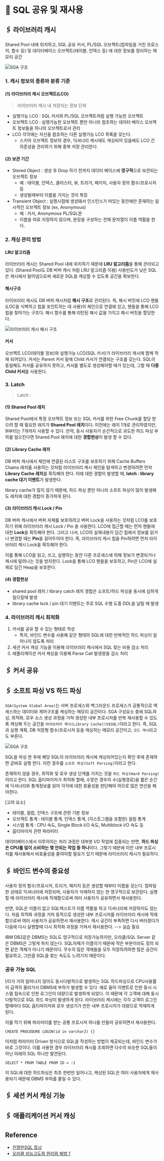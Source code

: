 # 🧷 SQL 공유 및 재사용

## 🖇️ 라이브러리 캐시

Shared Pool 내에 위치하고, SQL 공유 커서, PL/SQL 오브젝트(컴파일을 거친 프로스저, 함수 등) 및 데이터베이스 오브젝트(테이블, 인덱스 등) 에 대한 정보를 정리하는 메모리 공간

![SGA 구조](https://drive.google.com/thumbnail?id=1Adrwx75uurQqinruoR6CejmYhemXUwT_&sz=w1000)

### 1. 캐시 정보의 종류와 분류 기준

#### (1) 라이브러리 캐시 오브젝트(LCO)

> 라이브러리 캐시 내 저장되는 정보 단위

- 실행가능 LCO : SQL 커서와 PL/SQL 오브젝트처럼 실행 가능한 오브젝트
- 오브젝트 LCO : 실행가능한 오브젝트 뿐만 아니라 참조하는 데이터 베이스 오브젝트 정보들을 하나의 오브젝트로서 관리
- LCO 각각에는 자신을 참조하는 다른 실행가능 LCO 목록을 갖는다.
  - 스키마 오브젝트 정보의 경우, 딕셔너리 캐시에도 캐싱되어 있음에도 LCO 간 의존성을 관리하기 위해 중복 저장 관리한다.
  
#### (2) 보관 기간

- Stored Object : 생성 후 Drop 하기 전까지 데이터 베이스에 **영구적**으로 보관되는 오브젝트 정보
  - 예 : 테이블, 인덱스, 클러스터, 뷰, 트리거, 패키지, 사용자 정의 함수/프로시저 등
  - 생성될때부터 이름을 가지는 것이 특징
- Transient Object : 실행시점에 생성돼서 인스턴스가 떠있는 동안에만 존재하는 일시적인 오브젝트 정보 (ex, Anonymous)
  - 예 : 커서, Anonymous PL/SQL문
  - 이름을 따로 지정하지 않으며, 문장을 구성하는 전체 문자열이 이름 역활을 한다.

### 2. 캐싱 관리 방법

#### LRU 알고리즘

라이브러리 캐시는 Shared Pool 내에 위치하기 때문에 **LRU 알고리즘**을 통해 관리되고 있다. (Shared Pool도 DB 버퍼 캐시 처럼 LRU 알고리즘 이용) 사용빈도가 낮은 SQL은 캐시에서 밀어냄으로써 새로운 SQL을 캐싱할 수 있도록 공간을 확보한다.

#### 해시구조

라이브러리 캐시도 DB 버퍼 캐시처럼 **해시 구조**로 괸리된다. 즉, 해시 버킷에 LCO 핸들(LOC을 식벽하고 힙을 포인트하는 데 사용)이 체인으로 연결돼 있고, 핸들을 통해 LCO 힙을 찾아가는 구조다. 해시 함수를 통해 리턴된 해시 값을 가지고 해시 버킷을 할당한다.

![라이브러리 캐시 해시 구조](https://drive.google.com/thumbnail?id=1MEyRcZOvxjeFtEMo5nVaJGiJoCjU6pVY&sz=w1000)

#### 커서 

오브젝트 LCO(테이블 정보)와 실행가능 LCO(SQL 커서)가 라이브러리 캐시에 함께 적재 되어있다. 커서는 Parent 커서 밑에 Child 커서가 연결되는 구조를 갖는다. SQL이 동일해도 커서를 공유하지 못하고, 커서를 별도로 생성해야할 때가 있는데, 그럴 때 **다중 Child 커서**를 사용한다.

### 3. Latch

> Latch : 

#### (1) Shared Pool 래치

Shared Pool에서 특정 오브젝트 정보 또는 SQL 커서를 위한 Free Chunk를 할당 받으려 할 때 필요한 래치가 **Shared Pool 래치**이다. 이전에는 래치 1개로 관리하였지만, 9i부터는 7개까지 사용할 수 있다. 만약, 동시 사용자가 순간적으로 과도한 하드 파싱 부하를 일으킨다면 Shared Pool 래치에 대한 **경합현상**이 발생 할 수 있다.

#### (2) Library Cache 래치

DB 버퍼 캐시에서 체인에 연결된 리스트 구조를 보호하기 위해 Cache Buffers Chains 래치를 사용하는 것처럼 라이브러리 캐시 체인을 탐색하고 변경하려면 먼저 **Library Cache 래치**를 획득해야 한다. 이에 대한 경합이 발생할 때, **latch : library cache 대기 이벤트**가 발생한다.  

library cache가 많지 않기 때문에, 하드 파싱 뿐만 아니라 소프트 파싱이 많이 발생해도 래치에 대한 경합이 증가하게 된다.

#### (3) 라이브러리 캐시 Lock / Pin

DB 버퍼 캐시에서 버퍼 자체를 보호하려고 버퍼 Lock을 사용하는 것처럼 LCO를 보호하기 위해 라이브러리 캐시 Lock / Pin 을 사용한다. LCO에 접근할 때는 먼저 핸들에 대한 **Lock**을 획득해야 한다. 그러고 나서, LCO의 실제내용이 담긴 힙에서 정보를 읽거나 변경할 때는 **Pin**을 걸어두어야 한다. 즉, 라이브러리 캐시 힙을 Pin하려면 먼저 라이브러리 캐시 Lock을 획득해야 한다.

이를 통해 LCO을 읽고, 쓰고, 실행하는 동안 다른 프로세스에 의해 정보가 변경되거나 캐시에 밀려나는 것을 방지한다. Lock을 통해 LCO 핸들을 보호하고, Pin은 LCO에 실제로 담긴 Heap을 보호한다. 

#### (4) 경합현상

- shared pool 래치 / library catch 래치 경합은 소프트/하드 파싱을 동시에 심하게 일으킬때 발생
- library cache lock / pin 대기 이벤트는 주로 SQL 수행 도중 DDL을 날릴 때 발생

### 4. 라이브러리 캐시 최적화

1. 커서를 공유 할 수 있는 형태로 작성
   - 특히, 바인드 변수를 사용해 같은 형태의 SQL에 대한 반복적인 하드 파싱이 일어나지 않도록 처리
2. 세션 커서 캐싱 기능을 이용해 라이브러리 캐시에서 SQL 찾는 비용 감소 처리
3. 애플리케이션 커서 캐싱을 이용해 Parse Call 발생량을 감소 처리

## 🖇️ 커서 공유

## 🖇️ 소프트 파싱 VS 하드 파싱

`SGA(System Global Area)`는 서버 프로세스와 백그라운드 프로세스가 공통적으로 액세스하는 데이터와 제어구조를 캐싱하는 메모리 공간이다.
SGA 구성요소 중에 SQL파싱, 최적화, 로우 소스 생성 과정을 거쳐 생성한 내부 프로시저를 반복 재사용할 수 있도록 캐싱해 두는 공간을 `라이브러리 캐시(Library Cache)(V$SQL)`이라고 한다. 즉, SQL과 실행 계획, DB 저장형 함수/프로시저 등을 캐싱하는 메모리 공간이고, `코드 캐시`라고도 부른다.

![SGA 구조](https://drive.google.com/thumbnail?id=1Adrwx75uurQqinruoR6CejmYhemXUwT_&sz=w1000)

SQL을 파싱 한 후에 해당 SQL이 라이브러리 캐시에 캐싱되어있는지 확인 후에 존재하면 곧바로 실행 한다. 이런 경우를 `소프트 파싱(Soft Parsing)`이라고 한다.  

존재하지 않을 경우, 최적화 및 로우 생성 단계를 거치는 것을 `하드 파싱(Hard Parsing)`이라고 한다. SQL 옵티마이저가 최적화 할때, 수맣은 경우의 수(실행경로)을 짧은 순간에 딕셔너리와 통계정보를 읽어 각각에 대한 효율성을 판단해야 하므로 많은 연산을 해야한다. 

[고려 요소]
- 테이블, 컬럼, 인덱스 구조에 관한 기본 정보
- 오브젝트 통계 : 테이블 통계, 인덱스 통계, (히스토그램을 포함한) 컬럼 통계
- 시스템 통계 : CPU 속도, Single Block I/O 속도, Multiblock I/O 속도 등
- 옵티마이저 관련 파라미터

데이터베이스에서 이루어지는 처리 과정은 대부분 I/O 작업에 집중되는 반면, **하드 파싱은 CPU를 많이 소비하는 몇 안되는 작업 중 하나**이다. 그렇기 때문에 이런 내부 프로시저를 재사용해서 비효율성을 줄여야할 필요가 있기 때문에 라이브러리 캐시가 필요하다.

## 🖇️ 바인드 변수의 중요성

사용자 정의 함수/프로시저, 트리거, 패키지 등은 생성할 때부터 이름을 갖는다. 컴파일한 상태로 딕셔너리에 저장되며, 사용자가 삭제하지 않는 한 영구적으로 보관된다. 실행할 때 라이브러리 캐시에 적재함으로써 여러 사용자가 공유하면서 재사용한다.

반면, SQL은 이름이 없고 SQL텍스트가 이름 역활을 하고 딕셔너리에 저장하지도 않는다. 처음 최적화 과정을 거처 동적으로 생성한 내부 프로시저를 라이브러리 캐시에 적재함으로써 여러 사용자가 공유하면서 재사용한다. 캐시 공간이 부족하면 다시 버러졌다가 다음에 다시 실행할때 다시 최적화 과정을 거쳐서 재사용한다. --> 실습 필요

IBM DB2같은 DBMS는 SQL도 영구적으로 저장가능하지만, 오라클/SQL Server 같은 DBMS은 그렇게 하지 않는다. SQL자체가 이름이기 때문에 작은 부분이라도 정의 되면 같은 객체가 아니기 때문이다. 무수히 많은 객체들을 모두 저장하려하면 많은 공간이 필요하고, 그만큼 SQL을 찾는 속도도 느려기지 때문이다.

### 공유 가능 SQL

I/O가 거의 일어나지 않아도 동시다발적으로 발생하는 SQL 하드파싱으로 CPU사용률이 급격히 올라가서 DBMS에 부하가 발생할 수 있다. 예로 들어 이벤트로 인한 동시 시스템 접속으로 인한 로그인이 대량으로 발생하게 되었다. 이 때문에 각 고객에 대해 동시다발적으로 SQL 하드 파싱이 발생하게 된다. 라이브러리 캐시에는 각각 고객이 로그인할때마다 SQL 옵티마이저와 로우 생성기가 만든 내부 프로시저가 대량으로 적재하게 된다. 

이를 막기 위해 파라미터를 받는 공통 프로시저 하나를 만들어 공유하면서 재사용한다. 

    CREATE PROCEDURE LOGIN(id in varchar2) {}

이처럼 파라미터 Driven 방식으로 SQL을 작성하는 방법이 제공되는데, 바인드 변수가 바로 그것이다. 이를 사용한 경우 라이브러리 캐시를 조회하면 다수의 비슷한 SQL들이 아닌 아래의 SQL 하나만 발견된다. 

    SELECT * FROM TABLE FROM ID = :1

이 SQL에 대한 하드파싱은 최초 한번만 일어나고, 캐싱된 SQL은 여러 사용자에게 재사용되기 때문에 DBMS 부하를 줄일 수 있다.

## 🖇️ 세션 커서 캐싱 기능

## 🖇️ 애플리케이션 커서 캐싱

## Reference

- [친절한SQL 튜닝](https://product.kyobobook.co.kr/detail/S000001975837)
- [오라클 성능고도화 원리와 해법 1](https://product.kyobobook.co.kr/detail/S000061696047)